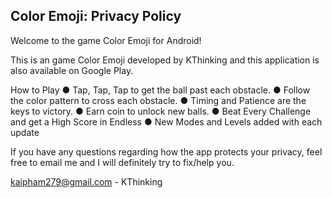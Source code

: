 ## Color Emoji: Privacy Policy

Welcome to the game Color Emoji for Android!

This is an game Color Emoji developed by KThinking and this application is also available on Google Play.

How to Play
● Tap, Tap, Tap to get the ball past each obstacle.
● Follow the color pattern to cross each obstacle.
● Timing and Patience are the keys to victory.
● Earn coin to unlock new balls.
● Beat Every Challenge and get a High Score in Endless
● New Modes and Levels added with each update

If you have any questions regarding how the app protects your privacy, feel free to email me and I will definitely try to fix/help you.

kaipham279@gmail.com - KThinking
